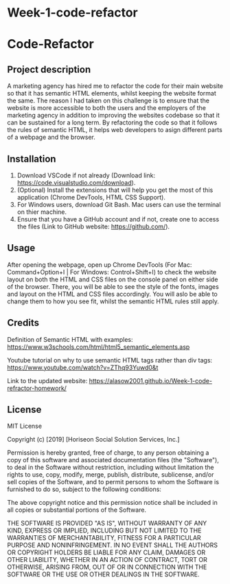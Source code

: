 # Week-1-code-refactor

# Code-Refactor

## Project description

A marketing agency has hired me to refactor the code for their main website so that it has semantic HTML elements, whilst keeping the website format the same. The reason I had taken on this challenge is to ensure that the website is more accessible to both the users and the employers of the marketing agency in addition to improving the websites codebase so that it can be sustained for a long term. By refactoring the code so that it follows the rules of semantic HTML, it helps web developers to asign different parts of a webpage and the browser. 

## Installation

1. Download VSCode if not already (Download link: https://code.visualstudio.com/download).
2. (Optional) Install the extensions that will help you get the most of this application (Chrome DevTools, HTML CSS Support).
3. For Windows users, download Git Bash. Mac users can use the terminal on thier machine.
4. Ensure that you have a GitHub account and if not, create one to access the files (Link to GitHub website: https://github.com/).

## Usage

After opening the webpage, open up Chrome DevTools (For Mac: Command+Option+I | For Windows: Control+Shift+I) to check the website layout on both the HTML and CSS files on the console panel on either side of the browser. There, you will be able to see the style of the fonts, images and layout on the HTML and CSS files accordingly. You will aslo be able to change them to how you see fit, whilst the semantic HTML rules still apply.

## Credits

Definition of Semantic HTML with examples:
https://www.w3schools.com/html/html5_semantic_elements.asp

Youtube tutorial on why to use semantic HTML tags rather than div tags:
https://www.youtube.com/watch?v=ZThq93Yuwd0&t

Link to the updated website:
https://alasow2001.github.io/Week-1-code-refractor-homework/


## License

MIT License

Copyright (c) [2019] [Horiseon Social Solution Services, Inc.]

Permission is hereby granted, free of charge, to any person obtaining a copy
of this software and associated documentation files (the "Software"), to deal
in the Software without restriction, including without limitation the rights
to use, copy, modify, merge, publish, distribute, sublicense, and/or sell
copies of the Software, and to permit persons to whom the Software is
furnished to do so, subject to the following conditions:

The above copyright notice and this permission notice shall be included in all
copies or substantial portions of the Software.

THE SOFTWARE IS PROVIDED "AS IS", WITHOUT WARRANTY OF ANY KIND, EXPRESS OR
IMPLIED, INCLUDING BUT NOT LIMITED TO THE WARRANTIES OF MERCHANTABILITY,
FITNESS FOR A PARTICULAR PURPOSE AND NONINFRINGEMENT. IN NO EVENT SHALL THE
AUTHORS OR COPYRIGHT HOLDERS BE LIABLE FOR ANY CLAIM, DAMAGES OR OTHER
LIABILITY, WHETHER IN AN ACTION OF CONTRACT, TORT OR OTHERWISE, ARISING FROM,
OUT OF OR IN CONNECTION WITH THE SOFTWARE OR THE USE OR OTHER DEALINGS IN THE
SOFTWARE.

